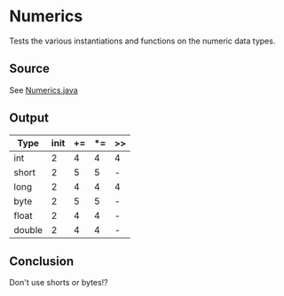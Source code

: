 # Numerics

Tests the various instantiations and functions on the numeric data types.

## Source
See [Numerics.java](../../../bytecode/DataTypes/Numerics.java)

## Output

| Type | init | += | *= | >> | 
| --- | --- | --- | --- | --- |
| int    | 2 | 4 | 4 | 4 |
| short  | 2 | 5 | 5 | - |
| long   | 2 | 4 | 4 | 4 |
| byte   | 2 | 5 | 5 | - |
| float  | 2 | 4 | 4 | - |
| double | 2 | 4 | 4 | - |

## Conclusion
Don't use shorts or bytes!?
